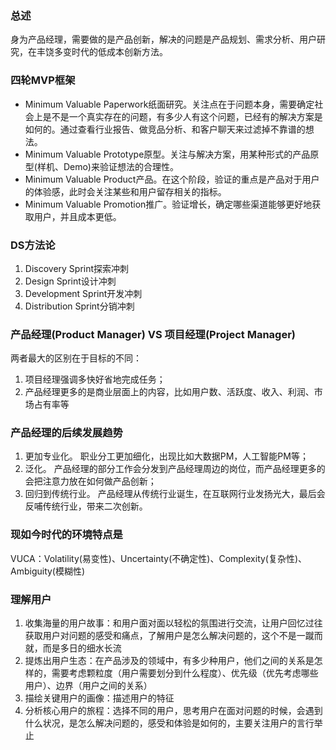 
### 总述
身为产品经理，需要做的是产品创新，解决的问题是产品规划、需求分析、用户研究，在丰饶多变时代的低成本创新方法。

### 四轮MVP框架
- Minimum Valuable Paperwork纸面研究。关注点在于问题本身，需要确定社会上是不是一个真实存在的问题，有多少人有这个问题，已经有的解决方案是如何的。通过查看行业报告、做竞品分析、和客户聊天来过滤掉不靠谱的想法。
- Minimum Valuable Prototype原型。关注与解决方案，用某种形式的产品原型(样机、Demo)来验证想法的合理性。
- Minimum Valuable Product产品。在这个阶段，验证的重点是产品对于用户的体验感，此时会关注某些和用户留存相关的指标。
- Minimum Valuable Promotion推广。验证增长，确定哪些渠道能够更好地获取用户，并且成本更低。

### DS方法论
1. Discovery Sprint探索冲刺
2. Design Sprint设计冲刺
3. Development Sprint开发冲刺
4. Distribution Sprint分销冲刺


### 产品经理(Product Manager) VS 项目经理(Project Manager)
两者最大的区别在于目标的不同：
1. 项目经理强调多快好省地完成任务；
2. 产品经理更多的是商业层面上的内容，比如用户数、活跃度、收入、利润、市场占有率等

### 产品经理的后续发展趋势
1. 更加专业化。 职业分工更加细化，出现比如大数据PM，人工智能PM等；
2. 泛化。 产品经理的部分工作会分发到产品经理周边的岗位，而产品经理更多的会把注意力放在如何做产品创新；
3. 回归到传统行业。 产品经理从传统行业诞生，在互联网行业发扬光大，最后会反哺传统行业，带来二次创新。


### 现如今时代的环境特点是
VUCA：Volatility(易变性)、Uncertainty(不确定性)、Complexity(复杂性)、Ambiguity(模糊性)
### 理解用户
1. 收集海量的用户故事：和用户面对面以轻松的氛围进行交流，让用户回忆过往获取用户对问题的感受和痛点，了解用户是怎么解决问题的，这个不是一蹴而就，而是多日的细水长流
2. 提炼出用户生态：在产品涉及的领域中，有多少种用户，他们之间的关系是怎样的，需要考虑颗粒度（用户需要划分到什么程度）、优先级（优先考虑哪些用户）、边界（用户之间的关系）
3. 描绘关键用户的画像：描述用户的特征
4. 分析核心用户的旅程：选择不同的用户，思考用户在面对问题的时候，会遇到什么状况，是怎么解决问题的，感受和体验是如何的，主要关注用户的言行举止
